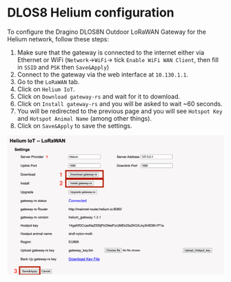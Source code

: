 # DLOS8 Helium configuration

To configure the Dragino DLOS8N Outdoor LoRaWAN Gateway for the Helium network, follow these steps:

1. Make sure that the gateway is connected to the internet either via Ethernet or WiFi (`Network`->`WiFi`-> tick `Enable WiFi WAN Client`, then fill in `SSID` and `PSK` then `Save&Apply`)
2. Connect to the gateway via the web interface at `10.130.1.1`.
3. Go to the `LoRaWAN` tab.
4. Click on `Helium IoT`.
5. Click on `Download gateway-rs` and wait for it to download.
6. Click on `Install gateway-rs` and you will be asked to wait ~60 seconds.
7. You will be redirected to the previous page and you will see `Hotspot Key` and `Hotspot Animal Name` (among other things).
8. Click on `Save&Apply` to save the settings.

![alt text](/images/helium.png)
